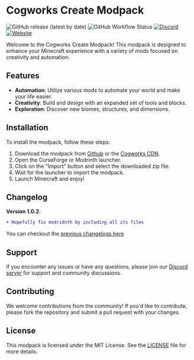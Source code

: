 # Cogworks Create Modpack

![GitHub release (latest by date)](https://img.shields.io/github/v/release/CogworksMC/modpacks?style=for-the-badge)
![GitHub Workflow Status](https://img.shields.io/github/actions/workflow/status/CogworksMC/modpacks/release.yml?style=for-the-badge)
[![Discord](https://img.shields.io/discord/1316080367542997064?style=for-the-badge)](https://discord.gg/rTwU28ukgB)
[![Website](https://img.shields.io/badge/website-visit-brightgreen?style=for-the-badge)](https://cogworksmc.com)

Welcome to the Cogworks Create Modpack! This modpack is designed to enhance your Minecraft experience with a variety of mods focused on creativity and automation.

## Features

- **Automation**: Utilize various mods to automate your world and make your life easier.
- **Creativity**: Build and design with an expanded set of tools and blocks.
- **Exploration**: Discover new biomes, structures, and dimensions.

## Installation

To install the modpack, follow these steps:

1. Download the modpack from [Github](https://github.com/cogworksmc/modpacks/releases/latest/download/create-modpack.zip) or the [Cogworks CDN](https://cdn.cogworksmc.com/modpacks/create-modpack.zip).
2. Open the CurseForge or Modrinth launcher.
3. Click on the "Import" button and select the downloaded zip file.
4. Wait for the launcher to import the modpack.
5. Launch Minecraft and enjoy!

## Changelog
**Version 1.0.2**:
```diff
+ Hopefully fix modridnth by including all its files
```
You can checkout the [previous changelogs here](https://github.com/cogworksmc/modpacks/tree/main/create/changelogs)

## Support

If you encounter any issues or have any questions, please join our [Discord server](https://cogworksmc.com/discord) for support and community discussions.

## Contributing

We welcome contributions from the community! If you'd like to contribute, please fork the repository and submit a pull request with your changes.

## License

This modpack is licensed under the MIT License. See the [LICENSE](LICENSE) file for more details.
